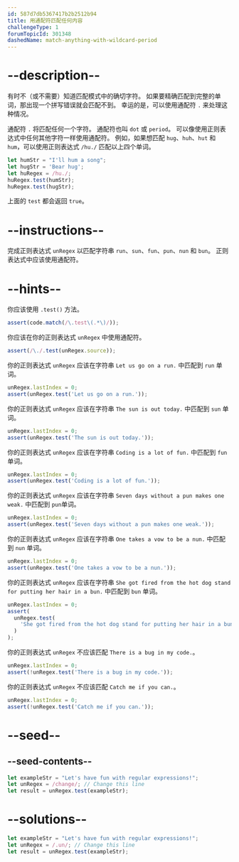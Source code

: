 ```yaml
---
id: 587d7db5367417b2b2512b94
title: 用通配符匹配任何内容
challengeType: 1
forumTopicId: 301348
dashedName: match-anything-with-wildcard-period
---
```


# --description--

有时不（或不需要）知道匹配模式中的确切字符。 如果要精确匹配到完整的单词，那出现一个拼写错误就会匹配不到。 幸运的是，可以使用通配符 `.` 来处理这种情况。

通配符 `.` 将匹配任何一个字符。 通配符也叫 `dot` 或 `period`。 可以像使用正则表达式中任何其他字符一样使用通配符。 例如，如果想匹配 `hug`、`huh`、`hut` 和 `hum`，可以使用正则表达式 `/hu./` 匹配以上四个单词。

```js
let humStr = "I'll hum a song";
let hugStr = 'Bear hug';
let huRegex = /hu./;
huRegex.test(humStr);
huRegex.test(hugStr);
```

上面的 `test` 都会返回 `true`。

# --instructions--

完成正则表达式 `unRegex` 以匹配字符串 `run`、`sun`、`fun`、`pun`、`nun` 和 `bun`。 正则表达式中应该使用通配符。

# --hints--

你应该使用 `.test()` 方法。

```js
assert(code.match(/\.test\(.*\)/));
```

你应该在你的正则表达式 `unRegex` 中使用通配符。

```js
assert(/\./.test(unRegex.source));
```

你的正则表达式 `unRegex` 应该在字符串 `Let us go on a run.` 中匹配到 `run` 单词。

```js
unRegex.lastIndex = 0;
assert(unRegex.test('Let us go on a run.'));
```

你的正则表达式 `unRegex` 应该在字符串 `The sun is out today.` 中匹配到 `sun` 单词。

```js
unRegex.lastIndex = 0;
assert(unRegex.test('The sun is out today.'));
```

你的正则表达式 `unRegex` 应该在字符串 `Coding is a lot of fun.` 中匹配到 `fun` 单词。

```js
unRegex.lastIndex = 0;
assert(unRegex.test('Coding is a lot of fun.'));
```

你的正则表达式 `unRegex` 应该在字符串 `Seven days without a pun makes one weak.` 中匹配到 `pun`单词。

```js
unRegex.lastIndex = 0;
assert(unRegex.test('Seven days without a pun makes one weak.'));
```

你的正则表达式 `unRegex` 应该在字符串 `One takes a vow to be a nun.` 中匹配到 `nun` 单词。

```js
unRegex.lastIndex = 0;
assert(unRegex.test('One takes a vow to be a nun.'));
```

你的正则表达式 `unRegex` 应该在字符串 `She got fired from the hot dog stand for putting her hair in a bun.` 中匹配到 `bun` 单词。

```js
unRegex.lastIndex = 0;
assert(
  unRegex.test(
    'She got fired from the hot dog stand for putting her hair in a bun.'
  )
);
```

你的正则表达式 `unRegex` 不应该匹配 `There is a bug in my code.`。

```js
unRegex.lastIndex = 0;
assert(!unRegex.test('There is a bug in my code.'));
```

你的正则表达式 `unRegex` 不应该匹配 `Catch me if you can.`。

```js
unRegex.lastIndex = 0;
assert(!unRegex.test('Catch me if you can.'));
```

# --seed--

## --seed-contents--

```js
let exampleStr = "Let's have fun with regular expressions!";
let unRegex = /change/; // Change this line
let result = unRegex.test(exampleStr);
```

# --solutions--

```js
let exampleStr = "Let's have fun with regular expressions!";
let unRegex = /.un/; // Change this line
let result = unRegex.test(exampleStr);
```
